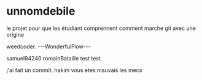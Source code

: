 # unnomdebile
le projet pour que les étudiant comprennent comment marche git avec une origine

weedcoder.
---WonderfulFlow---

samuel94240
romainBataille
test test

j'ai fait un commit.
hakim
vous etes mauvais les mecs
